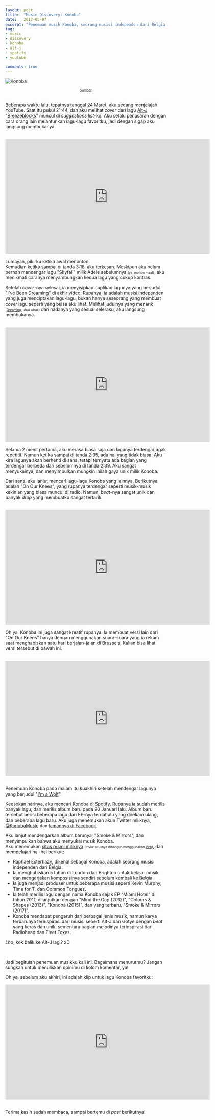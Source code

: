 ```yaml
---
layout: post
title:  "Music Discovery: Konoba"
date:   2017-05-07
excerpt: "Penemuan musik Konoba, seorang musisi independen dari Belgia."
tag:
- music
- discovery
- konoba
- alt-j
- spotify
- youtube

comments: true
---
```


![Konoba](http://media.virbcdn.com/cdn_images/resize_1600x1600/d7/1c5d9e6be6817bee-KonobaPhoto10.jpg)  
<center><a style="font-size: x-small;" href="http://konoba.virb.com/gallery">Sumber</a></center>

<br>

Beberapa waktu lalu, tepatnya tanggal 24 Maret, aku sedang menjelajah YouTube.
Saat itu pukul 21:44, dan aku melihat *cover* dari lagu [Alt-J](https://en.wikipedia.org/wiki/Alt-J)
"[Breezeblocks](https://www.youtube.com/watch?v=rVeMiVU77wo)" muncul di
*suggestions list*-ku. Aku selalu penasaran dengan cara orang lain melantunkan
lagu-lagu favoritku, jadi dengan sigap aku langsung membukanya.  

<br>

<center><iframe width="640" height="360" src="https://www.youtube.com/embed/XTUg9ulG8Gw" frameborder="0"> </iframe></center>

Lumayan, pikirku ketika awal menonton.  
Kemudian ketika sampai di tanda 3:18, aku terkesan. Meskipun aku belum pernah
mendengar lagu "Skyfall" milik Adele sebelumnya <span style="font-size: x-small;">(ya, mohon maaf)</span>,
aku menikmati caranya menyambungkan kedua lagu yang cukup kontras.  

Setelah *cover*-nya selesai, ia menyisipkan cuplikan lagunya yang berjudul
"I've Been Dreaming" di akhir video. Rupanya, ia adalah musisi independen yang
juga menciptakan lagu-lagu, bukan hanya seseorang yang membuat *cover* lagu seperti
yang biasa aku lihat. Melihat judulnya yang menarik <span style="font-size: x-small;">([Dreaming](https://reddit.com/r/infp), uhuk uhuk)</span>
dan nadanya yang sesuai seleraku, aku langsung membukanya.  

<br>
<center><iframe width="640" height="360" src="https://www.youtube.com/embed/vjie7Y6lJBQ" frameborder="0"> </iframe></center>

Selama 2 menit pertama, aku merasa biasa saja dan lagunya terdengar agak repetitif.
Namun ketika sampai di tanda 2:35, ada hal yang tidak biasa. Aku kira lagunya akan
berhenti di sana, tetapi ternyata ada bagian yang terdengar berbeda dari sebelumnya
di tanda 2:39. Aku sangat menyukainya, dan menyimpulkan mungkin inilah gaya unik
milik Konoba.  

Dari sana, aku lanjut mencari lagu-lagu Konoba yang lainnya. Berikutnya adalah
"On Our Knees", yang rupanya terdengar seperti musik-musik kekinian yang biasa
muncul di radio. Namun, *beat*-nya sangat unik dan banyak *drop* yang membuatku
sangat tertarik.  

<br>

<center><iframe width="640" height="360" src="https://www.youtube.com/embed/pvT7mDwZ7Hw" frameborder="0"> </iframe></center>

Oh ya, Konoba ini juga sangat kreatif rupanya. Ia membuat versi lain dari
"On Our Knees" hanya dengan menggunakan suara-suara yang ia rekam saat menghabiskan
satu hari berjalan-jalan di Brussels. Kalian bisa lihat versi tersebut di bawah ini.

<br>

<center><iframe width="640" height="360" src="https://www.youtube.com/embed/QvdQtbWHiYk" frameborder="0"> </iframe></center>

<br>

Penemuan Konoba pada malam itu kuakhiri setelah mendengar lagunya yang berjudul "[I'm a Wolf](https://www.youtube.com/watch?v=k36vCTmDZog)".  

Keesokan harinya, aku mencari Konoba di [Spotify](https://spotify.com). Rupanya
ia sudah merilis banyak lagu, dan merilis album baru pada 20 Januari lalu. Album
baru tersebut berisi beberapa lagu dari EP-nya terdahulu yang direkam ulang, dan
beberapa lagu baru. Aku juga menemukan akun Twitter miliknya, [@KonobaMusic](https://twitter.com/KonobaMusic) dan [lamannya di Facebook](https://fb.com/KonobaMusic).  

Aku lanjut mendengarkan album barunya, "Smoke & Mirrors", dan menyimpulkan bahwa
aku menyukai musik Konoba.  
Aku menemukan [situs resmi miliknya](http://konoba.be) <span style="font-size: x-small;">(trivia: situsnya dibangun menggunakan [Virb](http://virb.com))</span>,
dan mempelajari hal-hal berikut:  
  * Raphael Esterhazy, dikenal sebagai Konoba, adalah seorang musisi independen dari Belgia.
  * Ia menghabiskan 5 tahun di London dan Brighton untuk belajar musik dan mengerjakan komposisinya
    sendiri sebelum kembali ke Belgia.
  * Ia juga menjadi produser untuk beberapa musisi seperti Kevin Murphy, Time for T, dan Common Tongues.
  * Ia telah merilis lagu dengan nama Konoba sejak EP "Miami Hotel" di tahun 2011, dilanjutkan dengan
    "Mind the Gap (2012)", "Colours & Shapes (2013)", "Konoba (2015)", dan yang terbaru, "Smoke & Mirrors (2017)".
  * Konoba mendapat pengaruh dari berbagai jenis musik, namun karya terbarunya
    terinspirasi dari musisi seperti Alt-J dan Gotye dengan *beat* yang keras dan unik,
    sementara bagian melodinya terinspirasi dari Radiohead dan Fleet Foxes.  

*Lho*, kok balik ke Alt-J lagi? xD   

<br>

Jadi begitulah penemuan musikku kali ini. Bagaimana menurutmu? Jangan sungkan
untuk menuliskan opinimu di kolom komentar, ya!  

Oh ya, sebelum aku akhiri, ini adalah klip untuk lagu Konoba favoritku:  
<center><iframe width="640" height="360" src="https://www.youtube.com/embed/NJFpnFyN9No" frameborder="0"> </iframe></center>

<br>

Terima kasih sudah membaca, sampai bertemu di *post* berikutnya!

